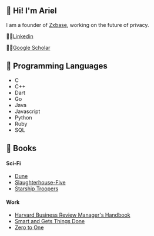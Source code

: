 ## 👋 Hi! I'm Ariel

I am a founder of [Zxbase](https://zxbase.com), working on the future of privacy.

👨‍💼[Linkedin](https://www.linkedin.com/in/tubaltsev/)

👨‍🔬[Google Scholar](https://scholar.google.com/citations?user=8ZPSeg4AAAAJ)

## 💖 Programming Languages
- C
- C++
- Dart
- Go
- Java
- Javascript
- Python
- Ruby
- SQL

## 🌈 Books
#### Sci-Fi
- [Dune](https://en.wikipedia.org/wiki/Dune_(franchise))
- [Slaughterhouse-Five](https://en.wikipedia.org/wiki/Slaughterhouse-Five)
- [Starship Troopers](https://en.wikipedia.org/wiki/Starship_Troopers)

#### Work
- [Harvard Business Review Manager's Handbook](https://www.amazon.com/Harvard-Business-Review-Managers-Handbook-ebook/dp/B01I8S1LV2)
- [Smart and Gets Things Done](https://www.amazon.com/Smart-Gets-Things-Done-Technical/dp/1590598385)
- [Zero to One](https://en.wikipedia.org/wiki/Zero_to_One)
